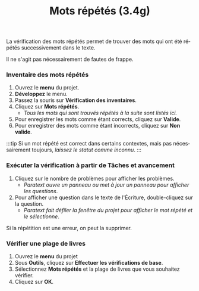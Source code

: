 ﻿---
lang: fr
title: Mots répétés (3.4g)
---
La vérification des mots répétés permet de trouver des mots qui ont été répétés successivement dans le texte.

Il ne s'agit pas nécessairement de fautes de frappe.

### Inventaire des mots répétés

1.  Ouvrez le **menu** du projet.
1.  **Développez** le menu.
1.  Passez la souris sur **Vérification des inventaires**.
1.  Cliquez sur **Mots répétés**.
     -  *Tous les mots qui sont trouvés    répétés à la suite sont listés ici.*
1.  Pour enregistrer les mots comme étant corrects, cliquez sur **Valide**.
1.  Pour enregistrer des mots comme étant incorrects, cliquez sur **Non valide**.

:::tip
Si un mot répété est correct dans certains contextes, mais pas nécessairement toujours, *laissez le statut comme inconnu*.
:::



### Exécuter la vérification à partir de Tâches et avancement

1.  Cliquez sur le nombre de problèmes pour afficher les problèmes.
     -  *Paratext ouvre un panneau ou met à jour un panneau pour afficher les questions*.
1.  Pour afficher une question dans le texte de l'Écriture, double-cliquez sur la question.
     -  *Paratext fait défiler la fenêtre du projet pour afficher le mot répété et le sélectionne*.

Si la répétition est une erreur, on peut la supprimer.

### Vérifier une plage de livres

1.  Ouvrez le **menu** du projet
1.  Sous **Outils**, cliquez sur **Effectuer les vérifications de base**.
1.  Sélectionnez **Mots répétés** et la plage de livres que vous souhaitez vérifier.
1.  Cliquez sur **OK**.
